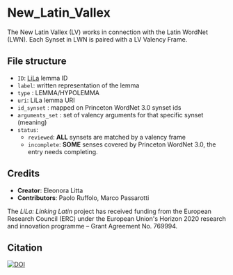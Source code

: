 # New_Latin_Vallex

The New Latin Vallex (LV) works in connection with the Latin WordNet (LWN). Each Synset in LWN is paired with a LV Valency Frame.

## File structure

- `ID`: [LiLa](https://lila-erc.eu) lemma ID
- `label`: written representation of the lemma
- `type` : LEMMA/HYPOLEMMA
- `uri`: LiLa lemma URI
- `id_synset` : mapped on Princeton WordNet 3.0 synset ids
- `arguments_set` : set of valency arguments for that specific synset (meaning)
- `status`: 
  - `reviewed`: **ALL** synsets are matched by a valency frame
  - `incomplete`: **SOME** senses covered by Princeton WordNet 3.0, the entry needs completing.


## Credits

- **Creator**: Eleonora Litta
- **Contributors**: Paolo Ruffolo, Marco Passarotti

The _LiLa: Linking Latin_ project has received funding from the European Research Council (ERC) under the European Union's Horizon 2020 research and innovation programme – Grant Agreement No. 769994.

## Citation
[![DOI](https://zenodo.org/badge/294657059.svg)](https://zenodo.org/badge/latestdoi/294657059)
